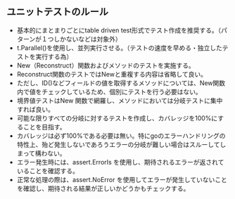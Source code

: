 

## ユニットテストのルール
- 基本的にまとまりごとにtable driven test形式でテスト作成を推奨する。（パターンが１つしかないなどは対象外）
- t.Parallel()を使用し、並列実行させる。（テストの速度を早める・独立したテストを実行する為）
- New（Reconstruct）関数およびメソッドのテストを実施する。
- Reconstruct関数のテストではNewと重複する内容は省略して良い。
- ただし、ID()などフィールドの値を取得するメソッドについては、New関数内で値をチェックしているため、個別にテストを行う必要はない。
- 境界値テストはNew 関数で網羅し、メソッドにおいては分岐テストに集中すれば良い。
- 可能な限りすべての分岐に対するテストを作成し、カバレッジを100%にすることを目指す。
- カバレッジは必ず100%である必要は無い。特にgoのエラーハンドリングの特性上、殆ど発生しないであろうエラーの分岐が難しい場合はスルーしてしまって構わない。
- エラー発生時には、assert.ErrorIs を使用し、期待されるエラーが返されていることを確認する。
- 正常な処理の際は、assert.NoError を使用してエラーが発生していないことを確認し、期待される結果が正しいかどうかもチェックする。
